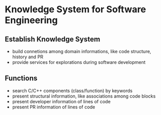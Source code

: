 # Knowledge System for Software Engineering

## Establish Knowledge System
- build connetions among domain informations, like code structure, history and PR
- provide services for explorations during software development

## Functions
- search C/C++ components (class/function) by keywords
- present structural information, like associations among code blocks   
- present developer information of lines of code
- present PR information of lines of code
